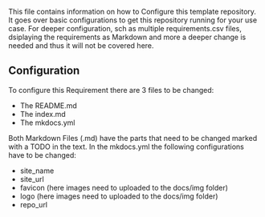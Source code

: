 This file contains information on how to Configure this template repository. It goes over basic configurations to get this repository running for your use case. For deeper configuration, sch as multiple requirements.csv files, dsiplaying the requirements as Markdown and more a deeper change is needed and thus it will not be covered here.

## Configuration

To configure this Requirement there are 3 files to be changed:

- The README.md
- The index.md
- The mkdocs.yml

Both Markdown Files (.md) have the parts that need to be changed marked with a TODO in the text.
In the mkdocs.yml the following configurations have to be changed:

- site_name
- site_url
- favicon (here images need to uploaded to the docs/img folder)
- logo (here images need to uploaded to the docs/img folder)
- repo_url